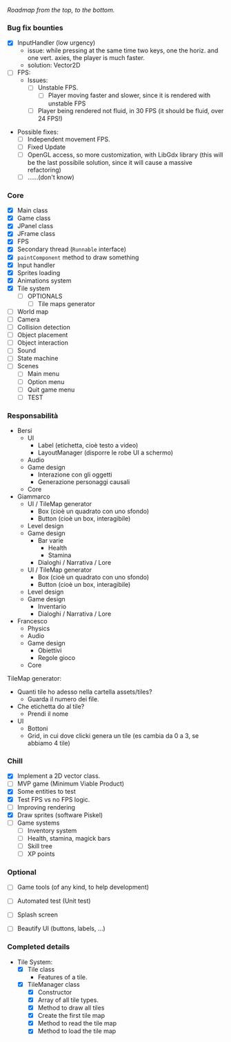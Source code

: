 _Roadmap from the top, to the bottom._
### Bug fix bounties
- [X] InputHandler (low urgency)
  - issue: while pressing at the same time two keys, one the horiz. and one vert. axies, the player is much faster.
  - solution: Vector2D
- [ ] FPS:
  - Issues:
    - [ ] Unstable FPS.
      - [ ] Player moving faster and slower, since it is rendered with unstable FPS
    - [ ] Player being rendered not fluid, in 30 FPS (it should be fluid, over 24 FPS!)
 - Possible fixes:
   - [ ] Independent movement FPS.
   - [ ] Fixed Update
   - [ ] OpenGL access, so more customization, with LibGdx library (this will be the last possibile solution, since it will cause a massive refactoring)
   - [ ] ......(don't know)
### Core
- [x] Main class
- [x] Game class
- [x] JPanel class
- [x] JFrame class
- [x] FPS
- [x] Secondary thread (`Runnable` interface)
- [x] `paintComponent` method to draw something
- [x] Input handler
- [x] Sprites loading
- [x] Animations system
- [x] Tile system
  - [ ] OPTIONALS
    - [ ] Tile maps generator
- [ ] World map
- [ ] Camera
- [ ] Collision detection
- [ ] Object placement
- [ ] Object interaction
- [ ] Sound
- [ ] State machine
- [ ] Scenes
  - [ ] Main menu
  - [ ] Option menu
  - [ ] Quit game menu
  - [ ] TEST

### Responsabilità
- Bersi
  - UI 
    - Label (etichetta, cioè testo a video) 
    - LayoutManager (disporre le robe UI a schermo)
  - Audio
  - Game design
    - Interazione con gli oggetti
    - Generazione personaggi causali
  - Core
- Giammarco
  - UI / TileMap generator
    - Box (cioè un quadrato con uno sfondo)
    - Button (cioè un box, interagibile)
  - Level design
  - Game design
    - Bar varie
      - Health
      - Stamina
    - Dialoghi / Narrativa / Lore
  - UI / TileMap generator
    - Box (cioè un quadrato con uno sfondo)
    - Button (cioè un box, interagibile)
  - Level design
  - Game design
    - Inventario
    - Dialoghi / Narrativa / Lore
- Francesco
  - Physics
  - Audio
  - Game design
    - Obiettivi
    - Regole gioco
  - Core

TileMap generator:
- Quanti tile ho adesso nella cartella assets/tiles?
  - Guarda il numero dei file.
- Che etichetta do al tile?
  - Prendi il nome
- UI
  - Bottoni
  - Grid, in cui dove clicki genera un tile (es cambia da 0 a 3, se abbiamo 4 tile)



### Chill
- [x] Implement a 2D vector class.
- [ ] MVP game (Minimum Viable Product)
- [x] Some entities to test
- [x] Test FPS vs no FPS logic.
- [ ] Improving rendering
- [x] Draw sprites (software Piskel)
- [ ] Game systems
  - [ ] Inventory system
  - [ ] Health, stamina, magick bars
  - [ ] Skill tree
  - [ ] XP points
### Optional
- [ ] Game tools (of any kind, to help development)
- [ ] Automated test (Unit test)
- [ ] Splash screen
- [ ] Beautify UI (buttons, labels, ...)



### Completed details
- Tile System:
  - [x] Tile class
    - Features of a tile.
  - [x] TileManager class
    - [x] Constructor
    - [x] Array of all tile types.
    - [x] Method to draw all tiles
    - [x] Create the first tile map
    - [x] Method to read the tile map
    - [x] Method to load the tile map 
